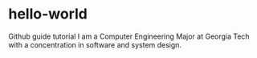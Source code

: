 # hello-world
Github guide tutorial
I am a Computer Engineering Major at Georgia Tech with a concentration in software and system design. 
